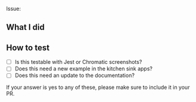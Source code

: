Issue:

## What I did

## How to test

- [ ] Is this testable with Jest or Chromatic screenshots?
- [ ] Does this need a new example in the kitchen sink apps?
- [ ] Does this need an update to the documentation?

If your answer is yes to any of these, please make sure to include it in your PR.

<!--
*Everybody*: Please submit all PRs to the `dev` branch.
-->
